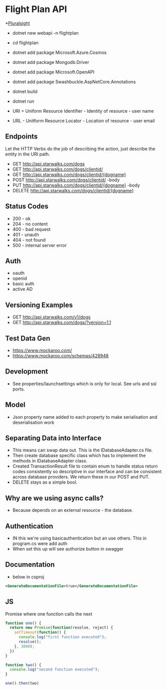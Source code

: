 # Flight Plan API

*[Pluralsight](https://app.pluralsight.com/library/courses/asp-dot-net-core-6-webapi-using-nosql-databases/table-of-contents)

* dotnet new webapi -n flightplan
* cd flightplan
* dotnet add package Microsoft.Azure.Cosmos
* dotnet add package Mongodb.Driver
* dotnet add package Microsoft.OpenAPI
* dotnet add package Swashbuckle.AspNetCore.Annotations
* dotnet build
* dotnet run

* URI = Uniform Resource Identifier - Identity of resource - user name
* URL - Unitform Resource Locator - Location of resource - user email

## Endpoints

Let the HTTP Verbs do the job of describing the action, just describe the entity in the URI path.

* GET http://api.starwalks.com/dogs
* GET http://api.starwalks.com/dogs/clientid/
* GET http://api.starwalks.com/dogs/clientid/{dogname}
* POST http://api.starwalks.com/dogs/clientid/ -body
* PUT http://api.starwalks.com/dogs/clientid/{dogname} -body
* DELETE http://api.starwalks.com/dogs/clientid/{dogname}

## Status Codes

* 200 - ok
* 204 - no content
* 400 - bad request
* 401 - unauth
* 404 - not found
* 500 - internal server error

## Auth

* oauth
* openid
* basic auth
* active AD

## Versioning Examples

* GET http://api.starwalks.com/v1/dogs  
* GET http://api.starwalks.com/dogs/?version=1.1

## Test Data Gen

* https://www.mockaroo.com/
* https://www.mockaroo.com/schemas/428948

## Development

* See properties/launchsettings which is only for local. See urls and ssl ports.

## Model

* Json property name added to each property to make serialisation and deserialisation work

## Separating Data into Interface

* This means can swap data out. This is the IDatabaseAdapter.cs file.
* Then create database specific class which has to implement the methods in IDatabaseAdapter class.
* Created TransactionResult file to contain enum to handle status return codes consistently so descriptive in our interface and can be consistent across database providers. We return these in our POST and PUT.
* DELETE stays as a simple bool.

## Why are we using async calls?

* Because depends on an external resource - the database.

## Authentication

* IN this we're using basicauthentication but an use others. This in program.cs were add auth
* When set this up will see authorize button in swagger

## Documentation

* below in csproj

```xml
<GenerateDocumentationFile>true</GenerateDocumentationFile>
```

## JS

Promise where one function calls the next

```javascript
function one() {
  return new Promise(function(resolve, reject) {
    setTimeout(function() {
      console.log("first function executed");
      resolve();
    }, 3000);
  })
}

function two() {
  console.log("second function executed");
}

one().then(two)
```
